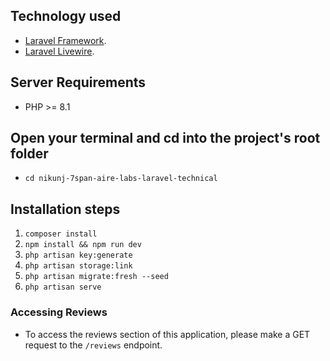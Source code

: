 ## Technology used

-   [Laravel Framework](https://laravel.com/docs/10.x/releases).
-   [Laravel Livewire](https://laravel-livewire.com/docs/2.x/quickstart).

## Server Requirements

-   PHP >= 8.1

## Open your terminal and cd into the project's root folder

-   `cd nikunj-7span-aire-labs-laravel-technical`

## Installation steps

1. `composer install`
2. `npm install && npm run dev`
3. `php artisan key:generate`
4. `php artisan storage:link`
5. `php artisan migrate:fresh --seed`
6. `php artisan serve`

### Accessing Reviews

-   To access the reviews section of this application, please make a GET request to the `/reviews` endpoint.
